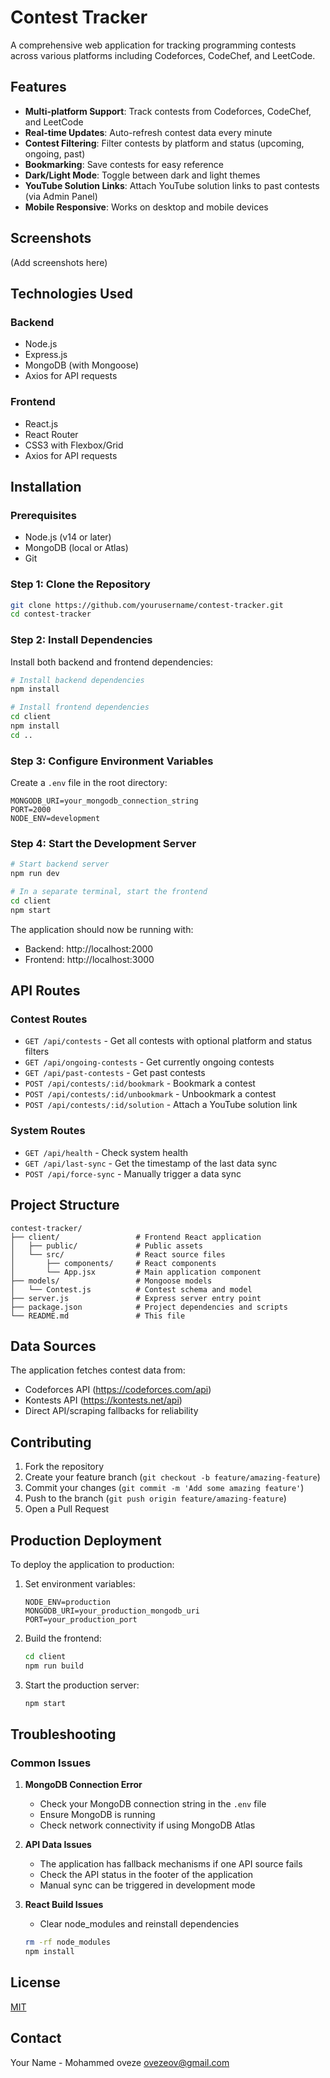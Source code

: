 # Contest Tracker

A comprehensive web application for tracking programming contests across various platforms including Codeforces, CodeChef, and LeetCode.

## Features

- **Multi-platform Support**: Track contests from Codeforces, CodeChef, and LeetCode
- **Real-time Updates**: Auto-refresh contest data every minute
- **Contest Filtering**: Filter contests by platform and status (upcoming, ongoing, past)
- **Bookmarking**: Save contests for easy reference
- **Dark/Light Mode**: Toggle between dark and light themes
- **YouTube Solution Links**: Attach YouTube solution links to past contests (via Admin Panel)
- **Mobile Responsive**: Works on desktop and mobile devices

## Screenshots

(Add screenshots here)

## Technologies Used

### Backend
- Node.js
- Express.js
- MongoDB (with Mongoose)
- Axios for API requests

### Frontend
- React.js
- React Router
- CSS3 with Flexbox/Grid
- Axios for API requests

## Installation

### Prerequisites
- Node.js (v14 or later)
- MongoDB (local or Atlas)
- Git

### Step 1: Clone the Repository
```bash
git clone https://github.com/yourusername/contest-tracker.git
cd contest-tracker
```

### Step 2: Install Dependencies
Install both backend and frontend dependencies:
```bash
# Install backend dependencies
npm install

# Install frontend dependencies
cd client
npm install
cd ..
```

### Step 3: Configure Environment Variables
Create a `.env` file in the root directory:
```
MONGODB_URI=your_mongodb_connection_string
PORT=2000
NODE_ENV=development
```

### Step 4: Start the Development Server
```bash
# Start backend server
npm run dev

# In a separate terminal, start the frontend
cd client
npm start
```

The application should now be running with:
- Backend: http://localhost:2000
- Frontend: http://localhost:3000

## API Routes

### Contest Routes
- `GET /api/contests` - Get all contests with optional platform and status filters
- `GET /api/ongoing-contests` - Get currently ongoing contests
- `GET /api/past-contests` - Get past contests
- `POST /api/contests/:id/bookmark` - Bookmark a contest
- `POST /api/contests/:id/unbookmark` - Unbookmark a contest
- `POST /api/contests/:id/solution` - Attach a YouTube solution link

### System Routes
- `GET /api/health` - Check system health
- `GET /api/last-sync` - Get the timestamp of the last data sync
- `POST /api/force-sync` - Manually trigger a data sync

## Project Structure

```
contest-tracker/
├── client/                 # Frontend React application
│   ├── public/             # Public assets
│   └── src/                # React source files
│       ├── components/     # React components
│       └── App.jsx         # Main application component
├── models/                 # Mongoose models
│   └── Contest.js          # Contest schema and model
├── server.js               # Express server entry point
├── package.json            # Project dependencies and scripts
└── README.md               # This file
```

## Data Sources

The application fetches contest data from:
- Codeforces API (https://codeforces.com/api)
- Kontests API (https://kontests.net/api)
- Direct API/scraping fallbacks for reliability

## Contributing

1. Fork the repository
2. Create your feature branch (`git checkout -b feature/amazing-feature`)
3. Commit your changes (`git commit -m 'Add some amazing feature'`)
4. Push to the branch (`git push origin feature/amazing-feature`)
5. Open a Pull Request

## Production Deployment

To deploy the application to production:

1. Set environment variables:
   ```
   NODE_ENV=production
   MONGODB_URI=your_production_mongodb_uri
   PORT=your_production_port
   ```

2. Build the frontend:
   ```bash
   cd client
   npm run build
   ```

3. Start the production server:
   ```bash
   npm start
   ```

## Troubleshooting

### Common Issues

1. **MongoDB Connection Error**
   - Check your MongoDB connection string in the `.env` file
   - Ensure MongoDB is running
   - Check network connectivity if using MongoDB Atlas

2. **API Data Issues**
   - The application has fallback mechanisms if one API source fails
   - Check the API status in the footer of the application
   - Manual sync can be triggered in development mode

3. **React Build Issues**
   - Clear node_modules and reinstall dependencies
   ```bash
   rm -rf node_modules
   npm install
   ```

## License

[MIT](https://choosealicense.com/licenses/mit/)

## Contact

Your Name - Mohammed oveze ovezeov@gmail.com

